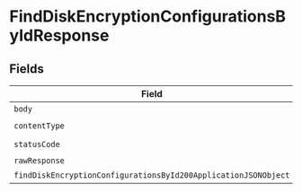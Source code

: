 # FindDiskEncryptionConfigurationsByIdResponse


## Fields

| Field                                                                                                                                       | Type                                                                                                                                        | Required                                                                                                                                    | Description                                                                                                                                 |
| ------------------------------------------------------------------------------------------------------------------------------------------- | ------------------------------------------------------------------------------------------------------------------------------------------- | ------------------------------------------------------------------------------------------------------------------------------------------- | ------------------------------------------------------------------------------------------------------------------------------------------- |
| `body`                                                                                                                                      | *Uint8Array*                                                                                                                                | :heavy_minus_sign:                                                                                                                          | N/A                                                                                                                                         |
| `contentType`                                                                                                                               | *string*                                                                                                                                    | :heavy_check_mark:                                                                                                                          | N/A                                                                                                                                         |
| `statusCode`                                                                                                                                | *number*                                                                                                                                    | :heavy_check_mark:                                                                                                                          | N/A                                                                                                                                         |
| `rawResponse`                                                                                                                               | [AxiosResponse>](https://axios-http.com/docs/res_schema)                                                                                    | :heavy_minus_sign:                                                                                                                          | N/A                                                                                                                                         |
| `findDiskEncryptionConfigurationsById200ApplicationJSONObject`                                                                              | [FindDiskEncryptionConfigurationsById200ApplicationJSON](../../models/operations/finddiskencryptionconfigurationsbyid200applicationjson.md) | :heavy_minus_sign:                                                                                                                          | OK                                                                                                                                          |